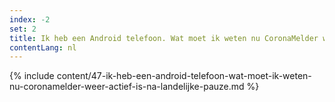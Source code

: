 ```yaml
---
index: -2
set: 2
title: Ik heb een Android telefoon. Wat moet ik weten nu CoronaMelder weer actief is na een landelijke pauze?
contentLang: nl
---
```

{% include content/47-ik-heb-een-android-telefoon-wat-moet-ik-weten-nu-coronamelder-weer-actief-is-na-landelijke-pauze.md %}
